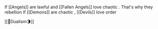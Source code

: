 If [[Angels]] are lawful and [[Fallen Angels]] love chaotic . That's why they rebellion
If [[Demons]] are chaotic , [[Devils]] love order

[[🤔Dualism🌗]]
